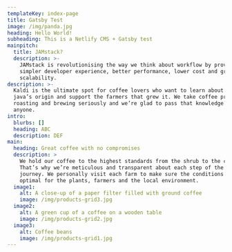 ```yaml
---
templateKey: index-page
title: Gatsby Test
image: /img/panda.jpg
heading: Hello World!
subheading: This is a Netlify CMS + Gatsby test
mainpitch:
  title: JAMstack?
  description: >-
    JAMstack is revolutionising the way we think about workflow by providing a
    simpler developer experience, better performance, lower cost and greater
    scalability.
description: >-
  Kaldi is the ultimate spot for coffee lovers who want to learn about their
  java’s origin and support the farmers that grew it. We take coffee production,
  roasting and brewing seriously and we’re glad to pass that knowledge to
  anyone.
intro:
  blurbs: []
  heading: ABC
  description: DEF
main:
  heading: Great coffee with no compromises
  description: >
    We hold our coffee to the highest standards from the shrub to the cup.
    That’s why we’re meticulous and transparent about each step of the coffee’s
    journey. We personally visit each farm to make sure the conditions are
    optimal for the plants, farmers and the local environment.
  image1:
    alt: A close-up of a paper filter filled with ground coffee
    image: /img/products-grid3.jpg
  image2:
    alt: A green cup of a coffee on a wooden table
    image: /img/products-grid2.jpg
  image3:
    alt: Coffee beans
    image: /img/products-grid1.jpg
---
```


